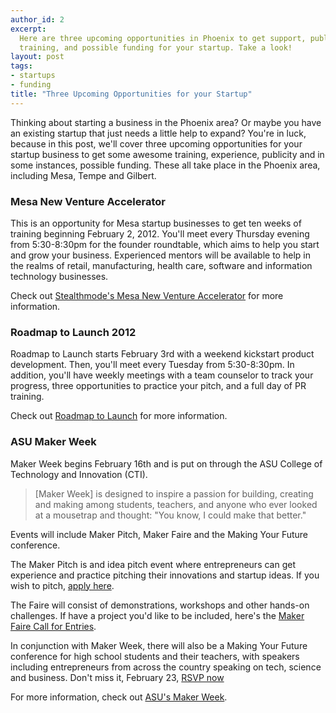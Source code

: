 ```yaml
---
author_id: 2
excerpt:
  Here are three upcoming opportunities in Phoenix to get support, publicity,
  training, and possible funding for your startup. Take a look!
layout: post
tags:
- startups
- funding
title: "Three Upcoming Opportunities for your Startup"
---
```


Thinking about starting a business in the Phoenix area? Or maybe you have an existing startup that just needs a little help to expand? You're in luck, because in this post, we'll cover three upcoming opportunities for your startup business to get some awesome training, experience, publicity and in some instances, possible funding. These all take place in the Phoenix area, including Mesa, Tempe and Gilbert.

### Mesa New Venture Accelerator

This is an opportunity for Mesa startup businesses to get ten weeks of training beginning February 2, 2012. You'll meet every Thursday evening from 5:30-8:30pm for the founder roundtable, which aims to help you start and grow your business. Experienced mentors will be available to help in the realms of retail, manufacturing, health care, software and information technology businesses.

Check out [Stealthmode's Mesa New Venture Accelerator](http://blog.stealthmode.com/work-with-francine/fasttrac-new-venture-in-mesa-enrolling-now/) for more information.

### Roadmap to Launch 2012

Roadmap to Launch starts February 3rd with a weekend kickstart product development. Then, you'll meet every Tuesday from 5:30-8:30pm. In addition, you'll have weekly meetings with a team counselor to track your progress, three opportunities to practice your pitch, and a full day of PR training.

Check out [Roadmap to Launch](http://gangplankhq.com/2012/01/roadmap-to-launch-2012/) for more information.

### ASU Maker Week

Maker Week begins February 16th and is put on through the ASU College of Technology and Innovation (CTI).

> [Maker Week] is designed to inspire a passion for building, creating and making among students, teachers, and anyone who ever looked at a mousetrap and thought: "You know, I could make that better."

Events will include Maker Pitch, Maker Faire and the Making Your Future conference.

The Maker Pitch is and idea pitch event where entrepreneurs can get experience and practice pitching their innovations and startup ideas. If you wish to pitch, [apply here](https://technology.asu.edu/makerweek/makerpitch/form).

The Faire will consist of demonstrations, workshops and other hands-on challenges. If have a project you'd like to be included, here's the [Maker Faire Call for Entries](https://docs.google.com/spreadsheet/viewform?formkey=dHMzR0lZUHZxeFY1NzFmWjRoV2FVVWc6MQ).

In conjunction with Maker Week, there will also be a Making Your Future conference for high school students and their teachers, with speakers including entrepreneurs from across the country speaking on tech, science and business. Don't miss it, February 23, [RSVP now](https://docs.google.com/spreadsheet/viewform?hl=en_US&formkey=dENDMlFrZlRyQUhTOTlQeXlMSnVabXc6MQ#gid=0)

For more information, check out [ASU's Maker Week](https://technology.asu.edu/makerweek).
